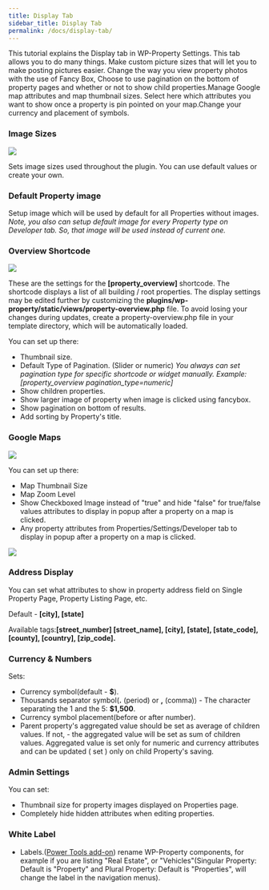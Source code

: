 ```yaml
---
title: Display Tab
sidebar_title: Display Tab
permalink: /docs/display-tab/
---
```


This tutorial explains the Display tab in WP-Property Settings. This tab allows you to do many things. Make custom picture sizes that will let you to make posting pictures easier. Change the way you view property photos with the use of Fancy Box, Choose  to use pagination on the bottom of property pages and whether or not to show child properties.Manage Google map attributes and map thumbnail sizes. Select here which attributes you want to show once a property is pin pointed on your map.Change your currency and placement of symbols.

### Image Sizes
![](https://storage.googleapis.com/media.usabilitydynamics.com/2016/07/property-display-tab.jpg)

Sets image sizes used throughout the plugin. You can use default values or create your own.

### Default Property image

Setup image which will be used by default for all Properties without images.
_Note, you also can setup default image for every Property type on Developer tab. So, that image will be used instead of current one._

### Overview Shortcode

![](https://storage.googleapis.com/media.usabilitydynamics.com/2016/07/property-display-tab2.jpg)

These are the settings for the **[property_overview]** shortcode. The shortcode displays a list of all building / root properties. The display settings may be edited further by customizing the **plugins/wp-property/static/views/property-overview.php** file. To avoid losing your changes during updates, create a property-overview.php file in your template directory, which will be automatically loaded.

You can set up there:

*   Thumbnail size.
*   Default Type of Pagination. (Slider or numeric) _You always can set pagination type for specific shortcode or widget manually. Example: [property_overview pagination_type=numeric]_
*   Show children properties. 
*   Show larger image of property when image is clicked using fancybox.
*   Show pagination on bottom of results.
*   Add sorting by Property's title.



### Google Maps

![](https://storage.googleapis.com/media.usabilitydynamics.com/2016/07/property-display-tab4.jpg)

You can set up there:

*   Map Thumbnail Size      
*   Map Zoom Level
*   Show Checkboxed Image instead of "true" and hide "false" for true/false values attributes to display in popup after a property on a map is clicked.
*   Any property attributes from Properties/Settings/Developer tab to display in popup after a property on a map is clicked.

![](https://storage.googleapis.com/media.usabilitydynamics.com/2012/02/a2bd1b2e-display-tab3.png)
### Address Display

You can set what attributes to show in property address field on Single Property Page, Property Listing Page, etc.

Default - **[city], [state]**

Available tags:**[street_number] [street_name], [city], [state], [state_code], [county], [country], [zip_code].**

### Currency & Numbers

Sets:

*   Currency symbol(default - **$**).
*   Thousands separator symbol(**.** (period) or **,** (comma)) - The character separating the 1 and the 5: **$1,500**.
*   Currency symbol placement(before or after number).
*   Parent property's aggregated value should be set as average of children values. If not, - the aggregated value will be set as sum of children values. 
Aggregated value is set only for numeric and currency attributes and can be updated ( set ) only on child Property's saving.

### Admin Settings

You can set:

*   Thumbnail size for property images displayed on Properties page.
*   Completely hide hidden attributes when editing properties.

### White Label

*   Labels.([Power Tools add-on](https://www.usabilitydynamics.com/product/wp-property-power-tools)) rename WP-Property components, for example if you are listing "Real Estate", or "Vehicles"(Singular Property: Default is "Property" and Plural Property: Default is "Properties", will change the label in the navigation menus).

